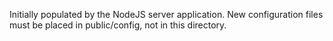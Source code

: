Initially populated by the NodeJS server application. New configuration
files must be placed in public/config, not in this directory.
